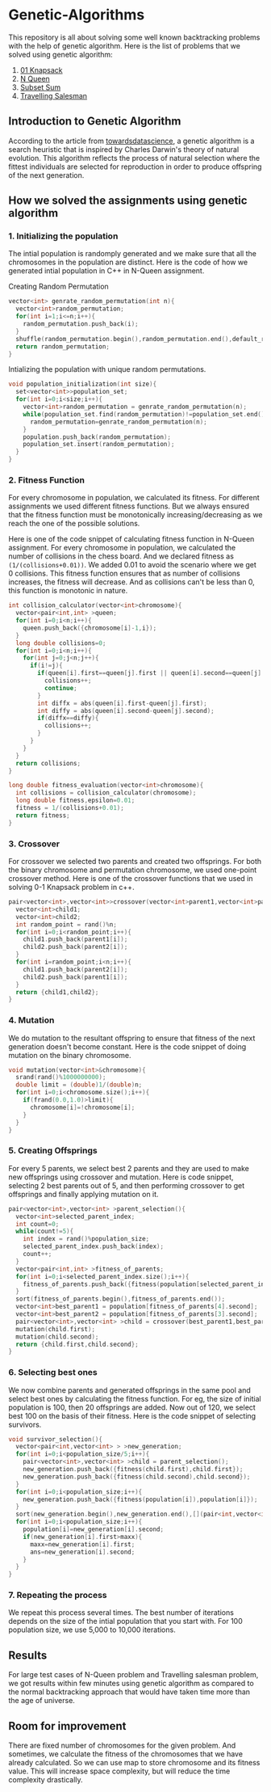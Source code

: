 # Genetic-Algorithms
This repository is all about solving some well known backtracking problems with the help of genetic algorithm. Here is the list of problems that we solved using genetic algorithm:

1. [01 Knapsack](../../tree/main/01%20Knapsack)
2. [N Queen](../../tree/main/N%20Queen)
3. [Subset Sum](../../tree/main/Subset%20Sum)
4. [Travelling Salesman](../../tree/main/Travelling%20Salesman)

## Introduction to Genetic Algorithm
According to the article from [towardsdatascience](https://towardsdatascience.com/introduction-to-genetic-algorithms-including-example-code-e396e98d8bf3#:~:text=A%20genetic%20algorithm%20is%20a,offspring%20of%20the%20next%20generation.), a genetic algorithm is a search heuristic that is inspired by Charles Darwin's theory of natural evolution. This algorithm reflects the process of natural selection where the fittest individuals are selected for reproduction in order to produce offspring of the next generation.

## How we solved the assignments using genetic algorithm

### 1. Initializing the population
The intial population is randomply generated and we make sure that all the chromosomes in the population are distinct. Here is the code of how we generated intial population in C++ in N-Queen assignment.

Creating Random Permutation
```cpp
vector<int> genrate_random_permutation(int n){
  vector<int>random_permutation;
  for(int i=1;i<=n;i++){
    random_permutation.push_back(i);
  }
  shuffle(random_permutation.begin(),random_permutation.end(),default_random_engine(rand()%100000000));
  return random_permutation;
}
```

Intializing the population with unique random permutations.
```cpp
void population_initialization(int size){
  set<vector<int>>population_set;
  for(int i=0;i<size;i++){
    vector<int>random_permutation = genrate_random_permutation(n);
    while(population_set.find(random_permutation)!=population_set.end()){
      random_permutation=genrate_random_permutation(n);
    }
    population.push_back(random_permutation);
    population_set.insert(random_permutation);
  }
}
```

### 2. Fitness Function
For every chromosome in population, we calculated its fitness. For different assignments we used different fitness functions. But we always ensured that the fitness function must be monotonically increasing/decreasing as we reach the one of the possible solutions.

Here is one of the code snippet of calculating fitness function in N-Queen assignment. For every chromosome in population, we calculated the number of collisions in the chess board. And we declared fitness as ```(1/(collisions+0.01))```. We added 0.01 to avoid the scenario where we get 0 collisions. This fitness function ensures that as number of collisions increases, the fitness will decrease. And as collisions can't be less than 0, this function is monotonic in nature.
```cpp
int collision_calculator(vector<int>chromosome){
  vector<pair<int,int> >queen;
  for(int i=0;i<n;i++){
    queen.push_back({chromosome[i]-1,i});
  }
  long double collisions=0;
  for(int i=0;i<n;i++){
    for(int j=0;j<n;j++){
      if(i!=j){
        if(queen[i].first==queen[j].first || queen[i].second==queen[j].second){
          collisions++;
          continue;
        }
        int diffx = abs(queen[i].first-queen[j].first);
        int diffy = abs(queen[i].second-queen[j].second);
        if(diffx==diffy){
          collisions++;
        }
      }
    }
  }
  return collisions;
}
```

```cpp
long double fitness_evaluation(vector<int>chromosome){
  int collisions = collision_calculator(chromosome);
  long double fitness,epsilon=0.01;
  fitness = 1/(collisions+0.01);
  return fitness; 
}
```

### 3. Crossover
For crossover we selected two parents and created two offsprings. For both the binary chromosome and permutation chromosome, we used one-point crossover method. Here is one of the crossover functions that we used in solving 0-1 Knapsack problem in c++.

```cpp
pair<vector<int>,vector<int>>crossover(vector<int>parent1,vector<int>parent2){
  vector<int>child1;
  vector<int>child2;
  int random_point = rand()%n;
  for(int i=0;i<random_point;i++){
    child1.push_back(parent1[i]);
    child2.push_back(parent2[i]);
  }
  for(int i=random_point;i<n;i++){
    child1.push_back(parent2[i]);
    child2.push_back(parent1[i]);
  }
  return {child1,child2};
}
```

### 4. Mutation
We do mutation to the resultant offspring to ensure that fitness of the next generation doesn't become constant. Here is the code snippet of doing mutation on the binary chromosome.

```cpp
void mutation(vector<int>&chromosome){
  srand(rand()%1000000000);
  double limit = (double)1/(double)n;
  for(int i=0;i<chromosome.size();i++){
    if(frand(0.0,1.0)>limit){
      chromosome[i]=!chromosome[i];
    }
  }
}
```

### 5. Creating Offsprings
For every 5 parents, we select best 2 parents and they are used to make new offsprings using crossover and mutation. Here is code snippet, selecting 2 best parents out of 5, and then performing crossover to get offsprings and finally applying mutation on it.

```cpp
pair<vector<int>,vector<int> >parent_selection(){
  vector<int>selected_parent_index;
  int count=0;
  while(count!=5){
    int index = rand()%population_size;
    selected_parent_index.push_back(index);
    count++;
  }
  vector<pair<int,int> >fitness_of_parents;
  for(int i=0;i<selected_parent_index.size();i++){
    fitness_of_parents.push_back({fitness(population[selected_parent_index[i]]),selected_parent_index[i]});
  }
  sort(fitness_of_parents.begin(),fitness_of_parents.end());
  vector<int>best_parent1 = population[fitness_of_parents[4].second];
  vector<int>best_parent2 = population[fitness_of_parents[3].second];
  pair<vector<int>,vector<int> >child = crossover(best_parent1,best_parent2);
  mutation(child.first);
  mutation(child.second);
  return {child.first,child.second};
}
```

### 6. Selecting best ones
We now combine parents and generated offsprings in the same pool and select best ones by calculating the fitness function. For eg, the size of initial population is 100, then 20 offsprings are added. Now out of 120, we select best 100 on the basis of their fitness. Here is the code snippet of selecting survivors.

```cpp
void survivor_selection(){
  vector<pair<int,vector<int> > >new_generation;
  for(int i=0;i<population_size/5;i++){
    pair<vector<int>,vector<int> >child = parent_selection();
    new_generation.push_back({fitness(child.first),child.first});
    new_generation.push_back({fitness(child.second),child.second});
  }
  for(int i=0;i<population_size;i++){
    new_generation.push_back({fitness(population[i]),population[i]});
  }
  sort(new_generation.begin(),new_generation.end(),[](pair<int,vector<int> >a,pair<int,vector<int> >b)->bool{return a.first>b.first;});
  for(int i=0;i<population_size;i++){
    population[i]=new_generation[i].second;
    if(new_generation[i].first>maxx){
      maxx=new_generation[i].first;
      ans=new_generation[i].second;
    }
  }
}
```

### 7. Repeating the process
We repeat this process several times. The best number of iterations depends on the size of the intial population that you start with. For 100 population size, we use 5,000 to 10,000 iterations. 

## Results
For large test cases of N-Queen problem and Travelling salesman problem, we got results within few minutes using genetic algorithm as compared to the normal backtracking approach that would have taken time more than the age of universe.

## Room for improvement
There are fixed number of chromosomes for the given problem. And sometimes, we calculate the fitness of the chromosomes that we have already calculated. So we can use map to store chromosome and its fitness value. This will increase space complexity, but will reduce the time complexity drastically.
